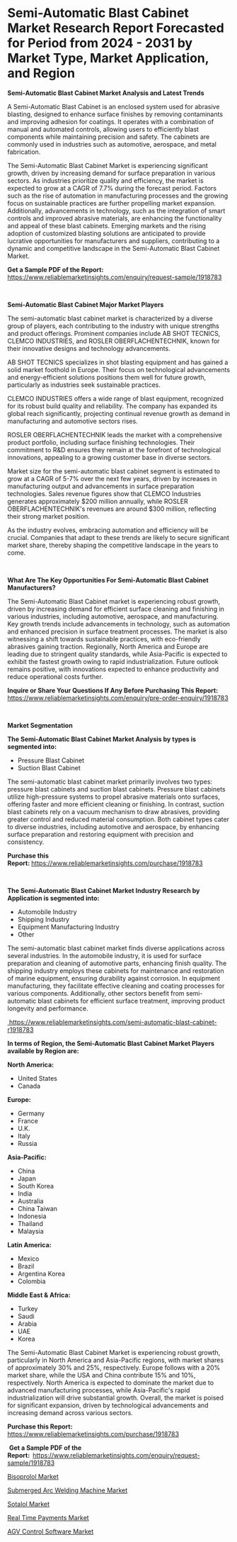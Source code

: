 <p><h1>Semi-Automatic Blast Cabinet Market Research Report Forecasted for Period from 2024 -  2031 by Market Type, Market Application, and Region</h1></p><p><strong>Semi-Automatic Blast Cabinet Market Analysis and Latest Trends</strong></p>
<p><p>A Semi-Automatic Blast Cabinet is an enclosed system used for abrasive blasting, designed to enhance surface finishes by removing contaminants and improving adhesion for coatings. It operates with a combination of manual and automated controls, allowing users to efficiently blast components while maintaining precision and safety. The cabinets are commonly used in industries such as automotive, aerospace, and metal fabrication.</p><p>The Semi-Automatic Blast Cabinet Market is experiencing significant growth, driven by increasing demand for surface preparation in various sectors. As industries prioritize quality and efficiency, the market is expected to grow at a CAGR of 7.7% during the forecast period. Factors such as the rise of automation in manufacturing processes and the growing focus on sustainable practices are further propelling market expansion. Additionally, advancements in technology, such as the integration of smart controls and improved abrasive materials, are enhancing the functionality and appeal of these blast cabinets. Emerging markets and the rising adoption of customized blasting solutions are anticipated to provide lucrative opportunities for manufacturers and suppliers, contributing to a dynamic and competitive landscape in the Semi-Automatic Blast Cabinet Market.</p></p>
<p><strong>Get a Sample PDF of the Report:&nbsp;</strong> <a href="https://www.reliablemarketinsights.com/enquiry/request-sample/1918783?utm_campaign=1602&utm_medium=2&utm_source=Github&utm_content=ia&utm_term=24102024&utm_id=semi-automatic-blast-cabinet">https://www.reliablemarketinsights.com/enquiry/request-sample/1918783</a></p>
<p>&nbsp;</p>
<p><strong>Semi-Automatic Blast Cabinet Major Market Players</strong></p>
<p><p>The semi-automatic blast cabinet market is characterized by a diverse group of players, each contributing to the industry with unique strengths and product offerings. Prominent companies include AB SHOT TECNICS, CLEMCO INDUSTRIES, and ROSLER OBERFLACHENTECHNIK, known for their innovative designs and technology advancements.</p><p>AB SHOT TECNICS specializes in shot blasting equipment and has gained a solid market foothold in Europe. Their focus on technological advancements and energy-efficient solutions positions them well for future growth, particularly as industries seek sustainable practices. </p><p>CLEMCO INDUSTRIES offers a wide range of blast equipment, recognized for its robust build quality and reliability. The company has expanded its global reach significantly, projecting continual revenue growth as demand in manufacturing and automotive sectors rises.</p><p>ROSLER OBERFLACHENTECHNIK leads the market with a comprehensive product portfolio, including surface finishing technologies. Their commitment to R&D ensures they remain at the forefront of technological innovations, appealing to a growing customer base in diverse sectors.</p><p>Market size for the semi-automatic blast cabinet segment is estimated to grow at a CAGR of 5-7% over the next few years, driven by increases in manufacturing output and advancements in surface preparation technologies. Sales revenue figures show that CLEMCO Industries generates approximately $200 million annually, while ROSLER OBERFLACHENTECHNIK's revenues are around $300 million, reflecting their strong market position.</p><p>As the industry evolves, embracing automation and efficiency will be crucial. Companies that adapt to these trends are likely to secure significant market share, thereby shaping the competitive landscape in the years to come.</p></p>
<p>&nbsp;</p>
<p><strong>What Are The Key Opportunities For Semi-Automatic Blast Cabinet Manufacturers?</strong></p>
<p><p>The Semi-Automatic Blast Cabinet market is experiencing robust growth, driven by increasing demand for efficient surface cleaning and finishing in various industries, including automotive, aerospace, and manufacturing. Key growth trends include advancements in technology, such as automation and enhanced precision in surface treatment processes. The market is also witnessing a shift towards sustainable practices, with eco-friendly abrasives gaining traction. Regionally, North America and Europe are leading due to stringent quality standards, while Asia-Pacific is expected to exhibit the fastest growth owing to rapid industrialization. Future outlook remains positive, with innovations expected to enhance productivity and reduce operational costs further.</p></p>
<p><strong>Inquire or Share Your Questions If Any Before Purchasing This Report:</strong> <a href="https://www.reliablemarketinsights.com/enquiry/pre-order-enquiry/1918783?utm_campaign=1602&utm_medium=2&utm_source=Github&utm_content=ia&utm_term=24102024&utm_id=semi-automatic-blast-cabinet">https://www.reliablemarketinsights.com/enquiry/pre-order-enquiry/1918783</a></p>
<p>&nbsp;</p>
<p><strong>Market Segmentation</strong></p>
<p><strong>The Semi-Automatic Blast Cabinet Market Analysis by types is segmented into:</strong></p>
<p><ul><li>Pressure Blast Cabinet</li><li>Suction Blast Cabinet</li></ul></p>
<p><p>The semi-automatic blast cabinet market primarily involves two types: pressure blast cabinets and suction blast cabinets. Pressure blast cabinets utilize high-pressure systems to propel abrasive materials onto surfaces, offering faster and more efficient cleaning or finishing. In contrast, suction blast cabinets rely on a vacuum mechanism to draw abrasives, providing greater control and reduced material consumption. Both cabinet types cater to diverse industries, including automotive and aerospace, by enhancing surface preparation and restoring equipment with precision and consistency.</p></p>
<p><strong>Purchase this Report:&nbsp;</strong><a href="https://www.reliablemarketinsights.com/purchase/1918783?utm_campaign=1602&utm_medium=2&utm_source=Github&utm_content=ia&utm_term=24102024&utm_id=semi-automatic-blast-cabinet">https://www.reliablemarketinsights.com/purchase/1918783</a></p>
<p>&nbsp;</p>
<p><strong>The Semi-Automatic Blast Cabinet Market Industry Research by Application is segmented into:</strong></p>
<p><ul><li>Automobile Industry</li><li>Shipping Industry</li><li>Equipment Manufacturing Industry</li><li>Other</li></ul></p>
<p><p>The semi-automatic blast cabinet market finds diverse applications across several industries. In the automobile industry, it is used for surface preparation and cleaning of automotive parts, enhancing finish quality. The shipping industry employs these cabinets for maintenance and restoration of marine equipment, ensuring durability against corrosion. In equipment manufacturing, they facilitate effective cleaning and coating processes for various components. Additionally, other sectors benefit from semi-automatic blast cabinets for efficient surface treatment, improving product longevity and performance.</p></p>
<p><a href="https://www.reliablemarketinsights.com/semi-automatic-blast-cabinet-r1918783?utm_campaign=1602&utm_medium=2&utm_source=Github&utm_content=ia&utm_term=24102024&utm_id=semi-automatic-blast-cabinet">&nbsp;https://www.reliablemarketinsights.com/semi-automatic-blast-cabinet-r1918783</a></p>
<p><strong>In terms of Region, the Semi-Automatic Blast Cabinet Market Players available by Region are:</strong></p>
<p>
    <p> <strong> North America: </strong>
        <ul>
            <li>United States</li>
            <li>Canada</li>
        </ul>
        </p> 
    <p> <strong> Europe: </strong>
        <ul>
            <li>Germany</li>
            <li>France</li>
            <li>U.K.</li>
            <li>Italy</li>
            <li>Russia</li>
        </ul>
        </p> 
    <p> <strong> Asia-Pacific: </strong>
        <ul>
            <li>China</li>
            <li>Japan</li>
            <li>South Korea</li>
            <li>India</li>
            <li>Australia</li>
            <li>China Taiwan</li>
            <li>Indonesia</li>
            <li>Thailand</li>
            <li>Malaysia</li>
        </ul>
        </p> 
    <p> <strong> Latin America: </strong>
        <ul>
            <li>Mexico</li>
            <li>Brazil</li>
            <li>Argentina Korea</li>
            <li>Colombia</li>
        </ul>
        </p> 
    <p> <strong> Middle East & Africa: </strong>
        <ul>
            <li>Turkey</li>
            <li>Saudi</li>
            <li>Arabia</li>
            <li>UAE</li>
            <li>Korea</li>
        </ul>
    </p>
    </p>
<p><p>The Semi-Automatic Blast Cabinet Market is experiencing robust growth, particularly in North America and Asia-Pacific regions, with market shares of approximately 30% and 25%, respectively. Europe follows with a 20% market share, while the USA and China contribute 15% and 10%, respectively. North America is expected to dominate the market due to advanced manufacturing processes, while Asia-Pacific's rapid industrialization will drive substantial growth. Overall, the market is poised for significant expansion, driven by technological advancements and increasing demand across various sectors.</p></p>
<p><strong>Purchase this Report: </strong><a href="https://www.reliablemarketinsights.com/purchase/1918783?utm_campaign=1602&utm_medium=2&utm_source=Github&utm_content=ia&utm_term=24102024&utm_id=semi-automatic-blast-cabinet">https://www.reliablemarketinsights.com/purchase/1918783</a></p>
<p>&nbsp;<strong>Get a Sample PDF of the Report:&nbsp;&nbsp;</strong><a href="https://www.reliablemarketinsights.com/enquiry/request-sample/1918783?utm_campaign=1602&utm_medium=2&utm_source=Github&utm_content=ia&utm_term=24102024&utm_id=semi-automatic-blast-cabinet">https://www.reliablemarketinsights.com/enquiry/request-sample/1918783</a></p>
<p><strong></strong></p>
<p><p><a href="https://www.linkedin.com/pulse/bisoprolol-industry-forecast-market-shifts-strategic-imperatives-vtraf?utm_campaign=1602&utm_medium=2&utm_source=Github&utm_content=ia&utm_term=24102024&utm_id=semi-automatic-blast-cabinet">Bisoprolol Market</a></p><p><a href="https://issuu.com/reportprime-2/docs/submerged-arc-welding-machine-marke_4a74f0b22854f0?utm_campaign=1602&utm_medium=2&utm_source=Github&utm_content=ia&utm_term=24102024&utm_id=semi-automatic-blast-cabinet">Submerged Arc Welding Machine Market</a></p><p><a href="https://www.linkedin.com/pulse/strategic-forecast-sotalol-market-growth-trends-size-2024-2031-uhuuf?utm_campaign=1602&utm_medium=2&utm_source=Github&utm_content=ia&utm_term=24102024&utm_id=semi-automatic-blast-cabinet">Sotalol Market</a></p><p><a href="https://www.linkedin.com/pulse/real-time-payments-market-global-regional-analysis-focus-npqic?utm_campaign=1602&utm_medium=2&utm_source=Github&utm_content=ia&utm_term=24102024&utm_id=semi-automatic-blast-cabinet">Real Time Payments Market</a></p><p><a href="https://www.linkedin.com/pulse/agv-control-software-revenue-growth-report-2024-2031-net-gather-950oc?utm_campaign=1602&utm_medium=2&utm_source=Github&utm_content=ia&utm_term=24102024&utm_id=semi-automatic-blast-cabinet">AGV Control Software Market</a></p></p>